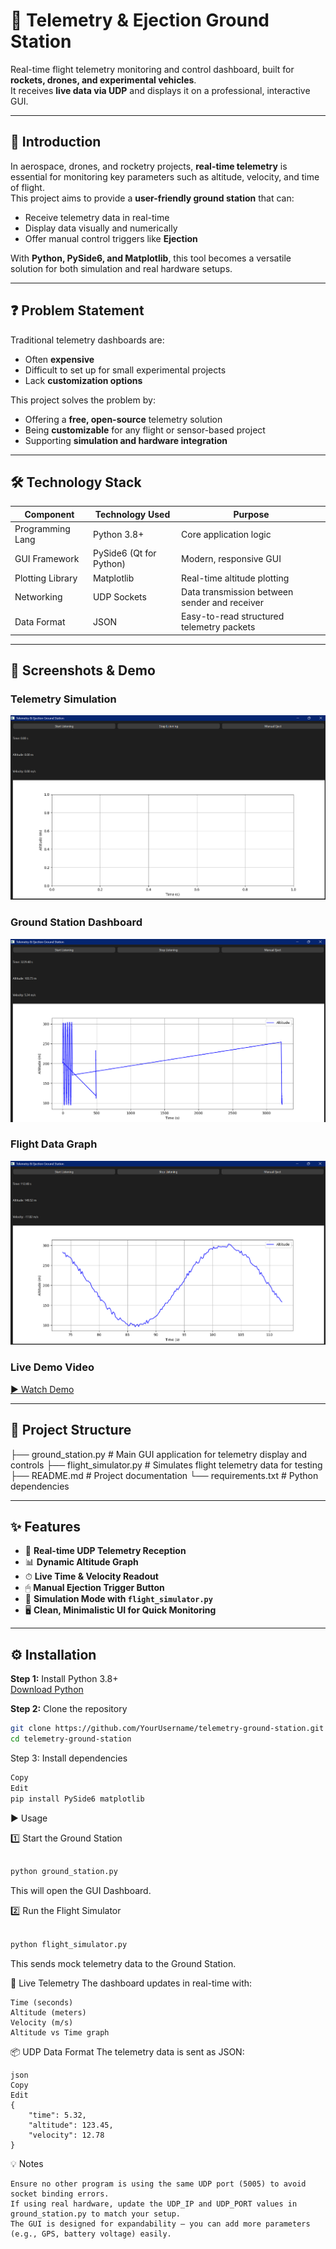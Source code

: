 # 🚀 Telemetry & Ejection Ground Station

Real-time flight telemetry monitoring and control dashboard, built for **rockets, drones, and experimental vehicles**.  
It receives **live data via UDP** and displays it on a professional, interactive GUI.

---

## 📝 Introduction

In aerospace, drones, and rocketry projects, **real-time telemetry** is essential for monitoring key parameters such as altitude, velocity, and time of flight.  
This project aims to provide a **user-friendly ground station** that can:
- Receive telemetry data in real-time
- Display data visually and numerically
- Offer manual control triggers like **Ejection**

With **Python, PySide6, and Matplotlib**, this tool becomes a versatile solution for both simulation and real hardware setups.

---

## ❓ Problem Statement

Traditional telemetry dashboards are:
- Often **expensive**
- Difficult to set up for small experimental projects
- Lack **customization options**

This project solves the problem by:
- Offering a **free, open-source** telemetry solution
- Being **customizable** for any flight or sensor-based project
- Supporting **simulation and hardware integration**

---

## 🛠 Technology Stack

| Component        | Technology Used       | Purpose |
|------------------|-----------------------|---------|
| Programming Lang | Python 3.8+            | Core application logic |
| GUI Framework    | PySide6 (Qt for Python) | Modern, responsive GUI |
| Plotting Library | Matplotlib              | Real-time altitude plotting |
| Networking       | UDP Sockets             | Data transmission between sender and receiver |
| Data Format      | JSON                    | Easy-to-read structured telemetry packets |

---

## 📸 Screenshots & Demo

### Telemetry Simulation
![Flight Data Graph](Screenshot%202025-08-12%20200033.png)

### Ground Station Dashboard
![Dashboard Screenshot](Screenshot%202025-08-12%20195555.png)

### Flight Data Graph

![Telemetry Simulation](Screenshot%202025-08-12%20200105.png)

### Live Demo Video
[▶ Watch Demo](Screen%20Recording%202025-08-12%20200136.mp4)

---

## 📂 Project Structure

├── ground_station.py # Main GUI application for telemetry display and controls
├── flight_simulator.py # Simulates flight telemetry data for testing
├── README.md # Project documentation
└── requirements.txt # Python dependencies



---

## ✨ Features

- 📡 **Real-time UDP Telemetry Reception**
- 📊 **Dynamic Altitude Graph**
- ⏱ **Live Time & Velocity Readout**
- 🖱 **Manual Ejection Trigger Button**
- 🔄 **Simulation Mode with `flight_simulator.py`**
- 🖥 **Clean, Minimalistic UI for Quick Monitoring**

---

## ⚙ Installation

**Step 1:** Install Python 3.8+  
[Download Python](https://www.python.org/downloads/)

**Step 2:** Clone the repository
```bash
git clone https://github.com/YourUsername/telemetry-ground-station.git
cd telemetry-ground-station
```

Step 3: Install dependencies

```bash
Copy
Edit
pip install PySide6 matplotlib
```
▶ Usage

1️⃣ Start the Ground Station

```bash

python ground_station.py
```
This will open the GUI Dashboard.

2️⃣ Run the Flight Simulator

```bash

python flight_simulator.py
```
This sends mock telemetry data to the Ground Station.

📡 Live Telemetry
The dashboard updates in real-time with:
```
Time (seconds)
Altitude (meters)
Velocity (m/s)
Altitude vs Time graph
```
📦 UDP Data Format
The telemetry data is sent as JSON:
```
json
Copy
Edit
{
    "time": 5.32,
    "altitude": 123.45,
    "velocity": 12.78
}
```
💡 Notes
```
Ensure no other program is using the same UDP port (5005) to avoid socket binding errors.
If using real hardware, update the UDP_IP and UDP_PORT values in ground_station.py to match your setup.
The GUI is designed for expandability — you can add more parameters (e.g., GPS, battery voltage) easily.
```






